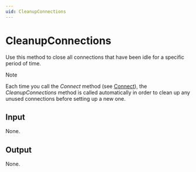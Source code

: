 ```yaml
---
uid: CleanupConnections
---
```


# CleanupConnections

Use this method to close all connections that have been idle for a specific period of time.

> [!NOTE]
> Each time you call the *Connect* method (see [Connect](xref:Connect)), the *CleanupConnections* method is called automatically in order to clean up any unused connections before setting up a new one.

## Input

None.

## Output

None.

